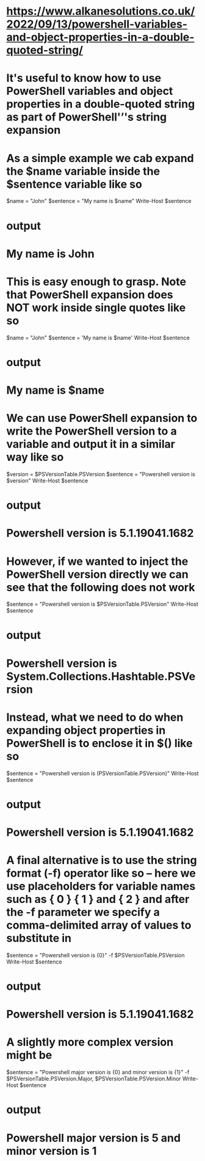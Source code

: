 
# <https://www.alkanesolutions.co.uk/2022/09/13/powershell-variables-and-object-properties-in-a-double-quoted-string/>

# It's useful to know how to use PowerShell variables and object properties in a double-quoted string as part of PowerShell'’'s string expansion

# As a simple example we cab expand the $name variable inside the $sentence variable like so

$name = "John"
$sentence = "My name is $name"
Write-Host $sentence

# output

# My name is John

# This is easy enough to grasp. Note that PowerShell expansion does NOT work inside single quotes like so

$name = "John"
$sentence = 'My name is $name'
Write-Host $sentence

# output

# My name is $name

# We can use PowerShell expansion to write the PowerShell version to a variable and output it in a similar way like so

$version = $PSVersionTable.PSVersion
$sentence = "Powershell version is $version"
Write-Host $sentence

# output

# Powershell version is 5.1.19041.1682

# However, if we wanted to inject the PowerShell version directly we can see that the following does not work

$sentence = "Powershell version is $PSVersionTable.PSVersion"
Write-Host $sentence

# output

# Powershell version is System.Collections.Hashtable.PSVersion

# Instead, what we need to do when expanding object properties in PowerShell is to enclose it in $() like so

$sentence = "Powershell version is $($PSVersionTable.PSVersion)"
Write-Host $sentence

# output
# Powershell version is 5.1.19041.1682

# A final alternative is to use the string format (-f) operator like so – here we use placeholders for variable names such as { 0 } { 1 } and { 2 } and after the -f parameter we specify a comma-delimited array of values to substitute in

$sentence = "Powershell version is {0}" -f $PSVersionTable.PSVersion
Write-Host $sentence

# output

# Powershell version is 5.1.19041.1682

# A slightly more complex version might be

$sentence = "Powershell major version is {0} and minor version is {1}" -f $PSVersionTable.PSVersion.Major, $PSVersionTable.PSVersion.Minor
Write-Host $sentence

# output

# Powershell major version is 5 and minor version is 1
